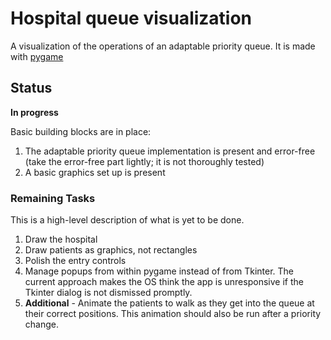 # Hospital queue visualization
A visualization of the operations of an adaptable priority queue. It is made with [pygame](https://www.pygame.org/)

## Status
**In progress**

Basic building blocks are in place:
1. The adaptable priority queue implementation is present and error-free (take the error-free part lightly; it is not
thoroughly tested)
2. A basic graphics set up is present

### Remaining Tasks
This is a high-level description of what is yet to be done.

1. Draw the hospital
2. Draw patients as graphics, not rectangles
3. Polish the entry controls
4. Manage popups from within pygame instead of from Tkinter. The current approach makes the OS think 
the app is unresponsive if the Tkinter dialog is not dismissed promptly.
5. **Additional** - Animate the patients to walk as they get into the queue at their correct positions. This animation 
should also be run after a priority change.
